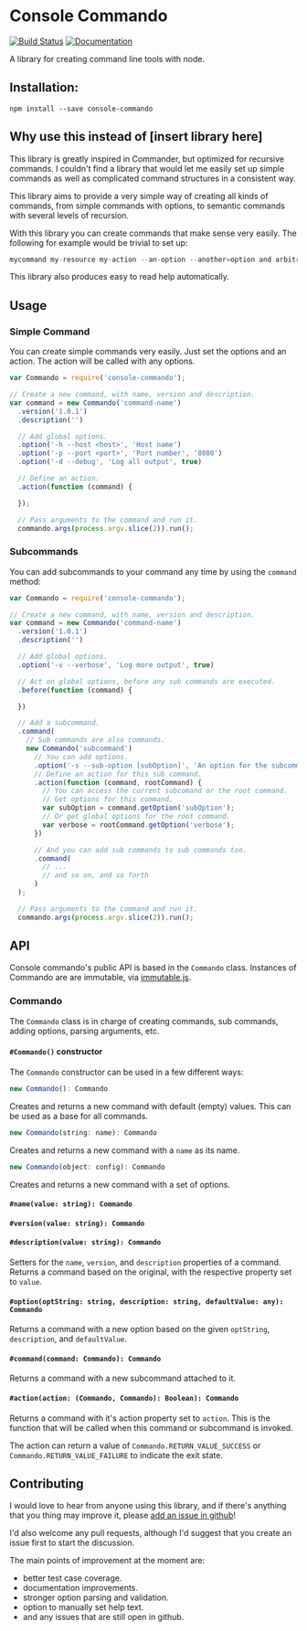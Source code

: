 # Console Commando
[![Build Status](https://travis-ci.org/lucascaro/console-commando.svg?branch=master)](https://travis-ci.org/lucascaro/console-commando)
[![Documentation](https://doc.esdoc.org/github.com/lucascaro/console-commando/badge.svg)](https://doc.esdoc.org/github.com/lucascaro/console-commando/)

A library for creating command line tools with node.

## Installation:

```
npm install --save console-commando
```
## Why use this instead of [insert library here]

This library is greatly inspired in Commander, but optimized for recursive
commands. I couldn't find a library that would let me easily set up simple
commands as well as complicated command structures in a consistent way.

This library aims to provide a very simple way of creating all kinds of
commands, from simple commands with options, to semantic commands with
several levels of recursion.

With this library you can create commands that make sense very easily. The
following for example would be trivial to set up:

```js
mycommand my-resource my-action --an-option --another=option and arbitrary arguments
```

This library also produces easy to read help automatically.

## Usage

### Simple Command

You can create simple commands very easily. Just set the options and an action.
The action will be called with any options.

```js
var Commando = require('console-commando');

// Create a new command, with name, version and description.
var command = new Commando('command-name')
  .version('1.0.1')
  .description('')

  // Add global options.
  .option('-h --host <host>', 'Host name')
  .option('-p --port <port>', 'Port number', '8080')
  .option('-d --debug', 'Log all output', true)

  // Define an action.
  .action(function (command) {

  });

  // Pass arguments to the command and run it.
  commando.args(process.argv.slice(2)).run();
```

###  Subcommands

You can add subcommands to your command any time by using the `command` method:

```js
var Commando = require('console-commando');

// Create a new command, with name, version and description.
var command = new Commando('command-name')
  .version('1.0.1')
  .description('')

  // Add global options.
  .option('-v --verbose', 'Log more output', true)

  // Act on global options, before any sub commands are executed.
  .before(function (command) {

  })

  // Add a subcommand.
  .command(
    // Sub commands are also commands.
    new Commando('subcommand')
      // You can add options.
      .option('-s --sub-option [subOption]', 'An option for the subcommand')
      // Define an action for this sub command.
      .action(function (command, rootCommand) {
        // You can access the current subcomand or the root command.
        // Get options for this command.
        var subOption = command.getOption('subOption');
        // Or get global options for the root command.
        var verbose = rootCommand.getOption('verbose');
      })

      // And you can add sub commands to sub commands too.
      .command(
        // ...
        // and so on, and so forth
      )
  );

  // Pass arguments to the command and run it.
  commando.args(process.argv.slice(2)).run();
```

## API

Console commando's public API is based in the `Commando` class. Instances of
Commando are are immutable, via [immutable.js](https://facebook.github.io/immutable-js/).

### Commando

The `Commando` class is in charge of creating commands, sub commands, adding
options, parsing arguments, etc.

#### `#Commando()` constructor

The `Commando` constructor can be used in a few different ways:

```js
new Commando(): Commando
```

Creates and returns a new command with default (empty) values. This can be used
as a base for all commands.

```js
new Commando(string: name): Commando
```

Creates and returns a new command with a `name` as its name.

```js
new Commando(object: config): Commando
```

Creates and returns a new command with a set of options.

#### `#name(value: string): Commando`
#### `#version(value: string): Commando`
#### `#description(value: string): Commando`

Setters for the `name`, `version`, and `description` properties of a command. Returns a command based on the original, with the respective property set to `value`.

#### `#option(optString: string, description: string, defaultValue: any): Commando`

Returns a command with a new option based on the given `optString`, `description`, and `defaultValue`.

#### `#command(command: Commando): Commando`

Returns a command with a new subcommand attached to it.

#### `#action(action: (Commando, Commando): Boolean): Commando`

Returns a command with it's action property set to `action`. This is
the function that will be called when this command or subcommand is
invoked.

The action can return a value of `Commando.RETURN_VALUE_SUCCESS` or
`Commando.RETURN_VALUE_FAILURE` to indicate the exit state.

## Contributing

I would love to hear from anyone using this library, and if there's anything
that you thing may improve it, please [add an issue in github](https://github.com/lucascaro/console-commando/issues/new)!

I'd also welcome any pull requests, although I'd suggest that you create an
issue first to start the discussion.

The main points of improvement at the moment are:

- better test case coverage.
- documentation improvements.
- stronger option parsing and validation.
- option to manually set help text.
- and any issues that are still open in github.
